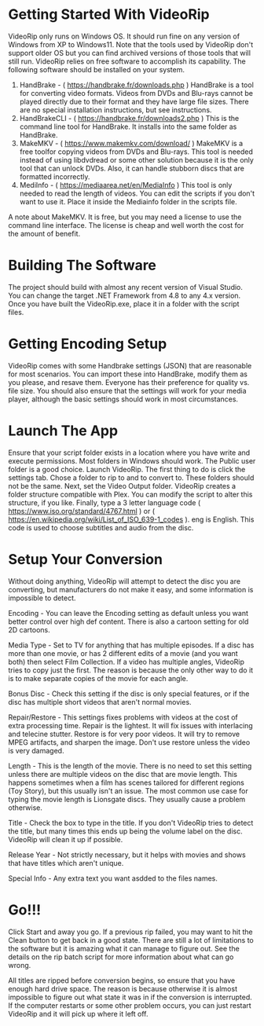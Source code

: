 Getting Started With VideoRip
=============================

VideoRip only runs on Windows OS. It should run fine on any version of Windows
from XP to Windows11. Note that the tools used by VideoRip don't support older OS
but you can find archived versions of those tools that will still run.
VideoRip relies on free software to accomplish its capability. The following
software should be installed on your system.

1. HandBrake - ( https://handbrake.fr/downloads.php ) 
   HandBrake is a tool for converting video formats. Videos from DVDs and
   Blu-rays cannot be played directly due to their format and they have
   large file sizes.
   There are no special installation instructions, but see instructions.
2. HandBrakeCLI - ( https://handbrake.fr/downloads2.php )
   This is the command line tool for HandBrake. It installs into the same
   folder as HandBrake.
3. MakeMKV - ( https://www.makemkv.com/download/ )
   MakeMKV is a free toolfor copying videos from DVDs and Blu-rays. This tool
   is needed instead of using libdvdread or some other solution because it is
   the only tool that can unlock DVDs. Also, it can handle stubborn discs that
   are formatted incorrectly.
4. MediInfo - ( https://mediaarea.net/en/MediaInfo ) This tool is only needed
   to read the length of videos. You can edit the scripts if you don't want to
   use it. Place it inside the Mediainfo folder in the scripts file.
   

A note about MakeMKV. It is free, but you may need a license to use the command
line interface. The license is cheap and well worth the cost for the amount of
benefit.

Building The Software
===============================

The project should build with almost any recent version of Visual Studio. You can change
the target .NET Framework from 4.8 to any 4.x version. Once you have built the VideoRip.exe,
place it in a folder with the script files.

Getting Encoding Setup
===============================

VideoRip comes with some Handbrake settings (JSON) that are reasonable for most scenarios.
You can import these into HandBrake, modify them as you please, and resave them. Everyone
has their preference for quality vs. file size. You should also ensure that the settings
will work for your media player, although the basic settings should work in most circumstances.

Launch The App
===============================

Ensure that your script folder exists in a location where you have write and execute permissions.
Most folders in Windows should work. The Public user folder is a good choice. Launch VideoRip. The first
thing to do is click the settings tab. Chose a folder to rip to and to convert to. These folders
should not be the same. Next, set the Video Output folder. VideoRip creates a folder structure 
compatible with Plex. You can modify the script to alter this structure, if you like. Finally,
type a 3 letter language code ( https://www.iso.org/standard/4767.html ) or 
( https://en.wikipedia.org/wiki/List_of_ISO_639-1_codes ). eng is English. This code is used to choose
subtitles and audio from the disc.

Setup Your Conversion
===============================

Without doing anything, VideoRip will attempt to detect the disc you are converting, but manufacturers
do not make it easy, and some information is impossible to detect. 

Encoding - You can leave the Encoding setting as default unless you want better control over high def
content. There is also a cartoon setting for old 2D cartoons.

Media Type - Set to TV for anything that has multiple episodes. If a disc has more than one movie,
or has 2 different edits of a movie (and you want both) then select Film Collection. If a video has
multiple angles, VideoRip tries to copy just the first. The reason is because the only other way to do
it is to make separate copies of the movie for each angle.

Bonus Disc - Check this setting if the disc is only special features, or if the disc has multiple
short videos that aren't normal movies.

Repair/Restore - This settings fixes problems with videos at the cost of extra processing time. Repair
is the lightest. It will fix issues with interlacing and telecine stutter. Restore is for very
poor videos. It will try to remove MPEG artifacts, and sharpen the image. Don't use restore unless
the video is very damaged.

Length - This is the length of the movie. There is no need to set this setting unless there are
multiple videos on the disc that are movie length. This happens sometimes when a film has scenes
tailored for different regions (Toy Story), but this usually isn't an issue. The most common
use case for typing the movie length is Lionsgate discs. They usually cause a problem otherwise.

Title - Check the box to type in the title. If you don't VideoRip tries to detect the title, but
many times this ends up being the volume label on the disc. VideoRip will clean it up if
possible.

Release Year - Not strictly necessary, but it helps with movies and shows that have titles which
aren't unique.

Special Info - Any extra text you want asdded to the files names.

Go!!!
=====================================

Click Start and away you go. If a previous rip failed, you may want to hit the Clean
button to get back in a good state. There are still a lot of limitations to the software but
it is amazing what it can manage to figure out. See the details on the rip batch script
for more information about what can go wrong.

All titles are ripped before conversion begins, so ensure that you have enough hard drive space.
The reason is because otherwise it is almost impossible to figure out what state it was in
if the conversion is interrupted. If the computer restarts or some other problem occurs,
you can just restart VideoRip and it will pick up where it left off.
